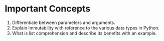 
# Important Concepts

1. Differentiate between parameters and arguments. 
2. Explain Immutability with reference to the various data types in Python. 
3. What is list comprehension and describe its benefits with an example. 

